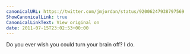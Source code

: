 ```yaml
---
canonicalURL: https://twitter.com/jmjordan/status/92006247938797569
ShowCanonicalLink: true
CanonicalLinkText: View original on
date: 2011-07-15T23:02:53+00:00
---
```

Do you ever wish you could turn your brain off? I do.